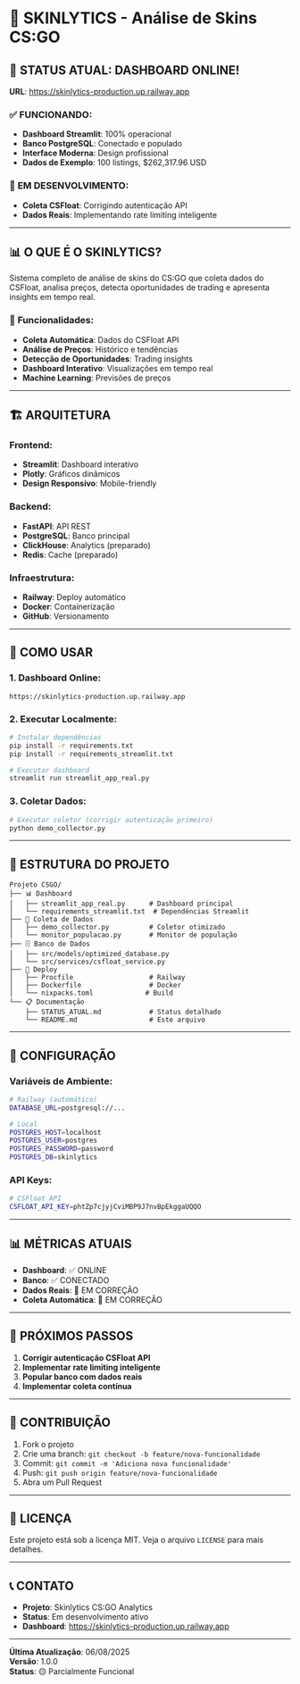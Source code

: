 # 🎯 SKINLYTICS - Análise de Skins CS:GO

## 🚀 **STATUS ATUAL: DASHBOARD ONLINE!**

**URL**: https://skinlytics-production.up.railway.app

### ✅ **FUNCIONANDO:**
- **Dashboard Streamlit**: 100% operacional
- **Banco PostgreSQL**: Conectado e populado
- **Interface Moderna**: Design profissional
- **Dados de Exemplo**: 100 listings, $262,317.96 USD

### 🔧 **EM DESENVOLVIMENTO:**
- **Coleta CSFloat**: Corrigindo autenticação API
- **Dados Reais**: Implementando rate limiting inteligente

---

## 📊 **O QUE É O SKINLYTICS?**

Sistema completo de análise de skins do CS:GO que coleta dados do CSFloat, analisa preços, detecta oportunidades de trading e apresenta insights em tempo real.

### 🎯 **Funcionalidades:**
- **Coleta Automática**: Dados do CSFloat API
- **Análise de Preços**: Histórico e tendências
- **Detecção de Oportunidades**: Trading insights
- **Dashboard Interativo**: Visualizações em tempo real
- **Machine Learning**: Previsões de preços

---

## 🏗️ **ARQUITETURA**

### **Frontend:**
- **Streamlit**: Dashboard interativo
- **Plotly**: Gráficos dinâmicos
- **Design Responsivo**: Mobile-friendly

### **Backend:**
- **FastAPI**: API REST
- **PostgreSQL**: Banco principal
- **ClickHouse**: Analytics (preparado)
- **Redis**: Cache (preparado)

### **Infraestrutura:**
- **Railway**: Deploy automático
- **Docker**: Containerização
- **GitHub**: Versionamento

---

## 🚀 **COMO USAR**

### **1. Dashboard Online:**
```
https://skinlytics-production.up.railway.app
```

### **2. Executar Localmente:**
```bash
# Instalar dependências
pip install -r requirements.txt
pip install -r requirements_streamlit.txt

# Executar dashboard
streamlit run streamlit_app_real.py
```

### **3. Coletar Dados:**
```bash
# Executar coletor (corrigir autenticação primeiro)
python demo_collector.py
```

---

## 📁 **ESTRUTURA DO PROJETO**

```
Projeto CSGO/
├── 📊 Dashboard
│   ├── streamlit_app_real.py      # Dashboard principal
│   └── requirements_streamlit.txt  # Dependências Streamlit
├── 🔧 Coleta de Dados
│   ├── demo_collector.py          # Coletor otimizado
│   └── monitor_populacao.py       # Monitor de população
├── 🗄️ Banco de Dados
│   ├── src/models/optimized_database.py
│   └── src/services/csfloat_service.py
├── 🚀 Deploy
│   ├── Procfile                   # Railway
│   ├── Dockerfile                 # Docker
│   └── nixpacks.toml             # Build
└── 📋 Documentação
    ├── STATUS_ATUAL.md            # Status detalhado
    └── README.md                  # Este arquivo
```

---

## 🔧 **CONFIGURAÇÃO**

### **Variáveis de Ambiente:**
```bash
# Railway (automático)
DATABASE_URL=postgresql://...

# Local
POSTGRES_HOST=localhost
POSTGRES_USER=postgres
POSTGRES_PASSWORD=password
POSTGRES_DB=skinlytics
```

### **API Keys:**
```bash
# CSFloat API
CSFLOAT_API_KEY=phtZp7cjyjCviMBP9J7nvBpEkggaUQQO
```

---

## 📊 **MÉTRICAS ATUAIS**

- **Dashboard**: ✅ ONLINE
- **Banco**: ✅ CONECTADO
- **Dados Reais**: 🔧 EM CORREÇÃO
- **Coleta Automática**: 🔧 EM CORREÇÃO

---

## 🎯 **PRÓXIMOS PASSOS**

1. **Corrigir autenticação CSFloat API**
2. **Implementar rate limiting inteligente**
3. **Popular banco com dados reais**
4. **Implementar coleta contínua**

---

## 🤝 **CONTRIBUIÇÃO**

1. Fork o projeto
2. Crie uma branch: `git checkout -b feature/nova-funcionalidade`
3. Commit: `git commit -m 'Adiciona nova funcionalidade'`
4. Push: `git push origin feature/nova-funcionalidade`
5. Abra um Pull Request

---

## 📄 **LICENÇA**

Este projeto está sob a licença MIT. Veja o arquivo `LICENSE` para mais detalhes.

---

## 📞 **CONTATO**

- **Projeto**: Skinlytics CS:GO Analytics
- **Status**: Em desenvolvimento ativo
- **Dashboard**: https://skinlytics-production.up.railway.app

---

**Última Atualização**: 06/08/2025  
**Versão**: 1.0.0  
**Status**: 🟡 Parcialmente Funcional